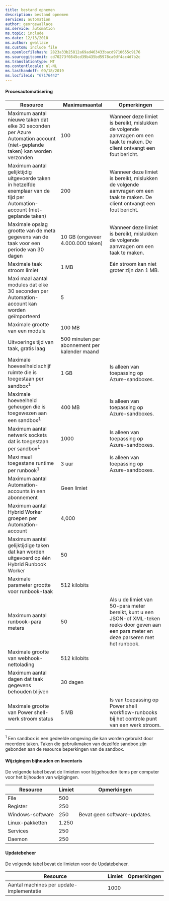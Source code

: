 ```yaml
---
title: bestand opnemen
description: bestand opnemen
services: automation
author: georgewallace
ms.service: automation
ms.topic: include
ms.date: 12/13/2018
ms.author: gwallace
ms.custom: include file
ms.openlocfilehash: 2823a33b25812a69ad463433bacd9710655c9176
ms.sourcegitcommit: cd70273f0845cd39b435bd5978ca0df4ac4d7b2c
ms.translationtype: MT
ms.contentlocale: nl-NL
ms.lasthandoff: 09/18/2019
ms.locfileid: "67176442"
---
```

#### <a name="process-automation"></a>Procesautomatisering

| Resource | Maximumaantal |Opmerkingen|
| --- | --- |---|
| Maximum aantal nieuwe taken dat elke 30 seconden per Azure Automation account (niet-geplande taken) kan worden verzonden |100 |Wanneer deze limiet is bereikt, mislukken de volgende aanvragen om een taak te maken. De client ontvangt een fout bericht.|
| Maximum aantal gelijktijdig uitgevoerde taken in hetzelfde exemplaar van de tijd per Automation-account (niet-geplande taken) |200 |Wanneer deze limiet is bereikt, mislukken de volgende aanvragen om een taak te maken. De client ontvangt een fout bericht.|
| Maximale opslag grootte van de meta gegevens van de taak voor een periode van 30 dagen | 10 GB (ongeveer 4.000.000 taken)|Wanneer deze limiet is bereikt, mislukken de volgende aanvragen om een taak te maken. |
| Maximale taak stroom limiet|1 MB|Eén stroom kan niet groter zijn dan 1 MB.|
| Maxi maal aantal modules dat elke 30 seconden per Automation-account kan worden geïmporteerd |5 ||
| Maximale grootte van een module |100 MB ||
| Uitvoerings tijd van taak, gratis laag |500 minuten per abonnement per kalender maand ||
| Maximale hoeveelheid schijf ruimte die is toegestaan per sandbox<sup>1</sup> |1 GB |Is alleen van toepassing op Azure-sandboxes.|
| Maximale hoeveelheid geheugen die is toegewezen aan een sandbox<sup>1</sup> |400 MB |Is alleen van toepassing op Azure-sandboxes.|
| Maximum aantal netwerk sockets dat is toegestaan per sandbox<sup>1</sup> |1000 |Is alleen van toepassing op Azure-sandboxes.|
| Maxi maal toegestane runtime per runbook<sup>1</sup> |3 uur |Is alleen van toepassing op Azure-sandboxes.|
| Maximum aantal Automation-accounts in een abonnement |Geen limiet ||
| Maximum aantal Hybrid Worker groepen per Automation-account|4,000||
|Maximum aantal gelijktijdige taken dat kan worden uitgevoerd op één Hybrid Runbook Worker|50 ||
| Maximale parameter grootte voor runbook-taak   | 512 kilobits||
| Maximum aantal runbook-para meters   | 50|Als u de limiet van 50-para meter bereikt, kunt u een JSON-of XML-teken reeks door geven aan een para meter en deze parseren met het runbook.|
| Maximale grootte van webhook-nettolading |  512 kilobits|
| Maximum aantal dagen dat taak gegevens behouden blijven|30 dagen|
| Maximale grootte van Power shell-werk stroom status |5 MB| Is van toepassing op Power shell workflow-runbooks bij het controle punt van een werk stroom.|

<sup>1</sup> Een sandbox is een gedeelde omgeving die kan worden gebruikt door meerdere taken. Taken die gebruikmaken van dezelfde sandbox zijn gebonden aan de resource beperkingen van de sandbox.

#### <a name="change-tracking-and-inventory"></a>Wijzigingen bijhouden en Inventaris

De volgende tabel bevat de limieten voor bijgehouden items per computer voor het bijhouden van wijzigingen.

| **Resource** | **Limiet**| **Opmerkingen** |
|---|---|---|
|File|500||
|Register|250||
|Windows-software|250|Bevat geen software-updates.|
|Linux-pakketten|1\.250||
|Services|250||
|Daemon|250||

#### <a name="update-management"></a>Updatebeheer

De volgende tabel bevat de limieten voor de Updatebeheer.

| **Resource** | **Limiet**| **Opmerkingen** |
|---|---|---|
|Aantal machines per update-implementatie|1000||